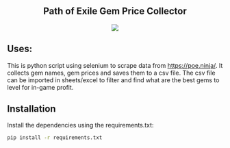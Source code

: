 <h2 align="center">Path of Exile Gem Price Collector</h2>
<p align=center>
    <a href="https://www.pathofexile.com/" title="Path of Exile Website">
      <img align="center" src="https://web.poecdn.com/protected/image/layout/lakeofkalandralogo.png?v=1662291060302.69&key=hpNs3Pfa9jU2LLSbRyZVnQ" />
    </a>
</p>

## Uses:
This is python script using selenium to scrape data from https://poe.ninja/. 
It collects gem names, gem prices and saves them to a csv file. 
The csv file can be imported in sheets/excel to filter and find what are the best gems to level for in-game profit.
## Installation
Install the dependencies using the requirements.txt:
```sh
pip install -r requirements.txt
```
